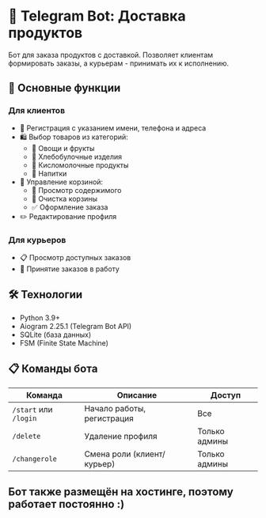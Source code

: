 # 🛒 Telegram Bot: Доставка продуктов


Бот для заказа продуктов с доставкой. Позволяет клиентам формировать заказы, а курьерам - принимать их к исполнению.

## 🌟 Основные функции

### Для клиентов
- 📝 Регистрация с указанием имени, телефона и адреса
- 🛍️ Выбор товаров из категорий:
  - 🥕 Овощи и фрукты
  - 🍞 Хлебобулочные изделия
  - 🥛 Кисломолочные продукты
  - 🥤 Напитки
- 🛒 Управление корзиной:
  - 👀 Просмотр содержимого
  - 🧹 Очистка корзины
  - ✅ Оформление заказа
- ✏️ Редактирование профиля

### Для курьеров
- 📋 Просмотр доступных заказов
- 🚚 Принятие заказов в работу

## 🛠 Технологии

- Python 3.9+
- Aiogram 2.25.1 (Telegram Bot API)
- SQLite (база данных)
- FSM (Finite State Machine)

## 📋 Команды бота

| Команда | Описание | Доступ |
|---------|----------|--------|
| `/start` или `/login` | Начало работы, регистрация | Все |
| `/delete` | Удаление профиля | Только админы |
| `/changerole` | Смена роли (клиент/курьер) | Только админы |

## Бот также размещён на хостинге, поэтому работает постоянно :)
